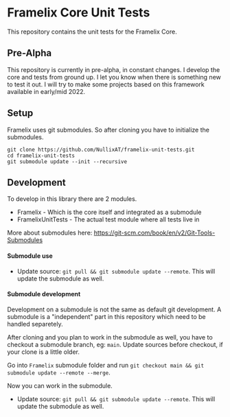 # Framelix Core Unit Tests

This repository contains the unit tests for the Framelix Core.

## Pre-Alpha

This repository is currently in pre-alpha, in constant changes. I develop the core and tests from ground up. I let you know when there is something new to test it out. I will try to make some projects based on this framework available in early/mid 2022.


## Setup

Framelix uses git submodules. So after cloning you have to initialize the submodules.

    git clone https://github.com/NullixAT/framelix-unit-tests.git
    cd framelix-unit-tests
    git submodule update --init --recursive

## Development

To develop in this library there are 2 modules.
* Framelix - Which is the core itself and integrated as a submodule
* FramelixUnitTests - The actual test module where all tests live in

More about submodules here: https://git-scm.com/book/en/v2/Git-Tools-Submodules

#### Submodule use

* Update source:  `git pull && git submodule update --remote`. This will update the submodule as well.

#### Submodule development
Development on a submodule is not the same as default git development. A submodule is a "independent" part in this repository which need to be handled separetely.

After cloning and you plan to work in the submodule as well, you have to checkout a submodule branch, eg: `main`. Update sources before checkout, if your clone is a little older.

Go into `Framelix` submodule folder and run `git checkout main && git submodule update --remote --merge`.

Now you can work in the submodule.


* Update source:  `git pull && git submodule update --remote`. This will update the submodule as well.